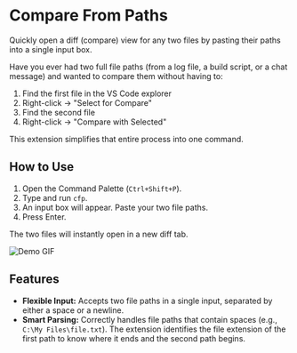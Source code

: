 # Compare From Paths
Quickly open a diff (compare) view for any two files by pasting their paths into a single input box.

Have you ever had two full file paths (from a log file, a build script, or a chat message) and wanted to compare them without having to:
1.  Find the first file in the VS Code explorer
2.  Right-click -> "Select for Compare"
3.  Find the second file
4.  Right-click -> "Compare with Selected"

This extension simplifies that entire process into one command.

## How to Use

1.  Open the Command Palette (`Ctrl+Shift+P`).
2.  Type and run `cfp`.
3.  An input box will appear. Paste your two file paths.
4.  Press Enter.

The two files will instantly open in a new diff tab.

![Demo GIF](./demo.gif)

## Features

* **Flexible Input:** Accepts two file paths in a single input, separated by either a space or a newline.
* **Smart Parsing:** Correctly handles file paths that contain spaces (e.g., `C:\My Files\file.txt`). The extension identifies the file extension of the first path to know where it ends and the second path begins.
